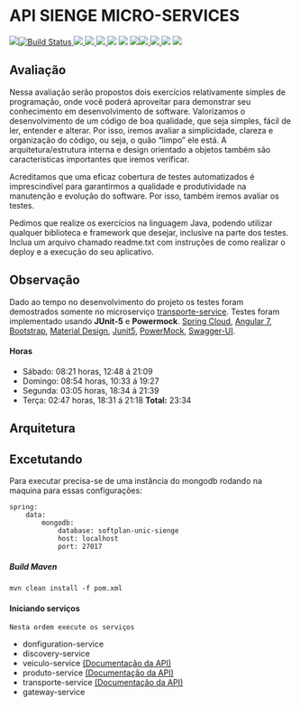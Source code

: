 # API SIENGE MICRO-SERVICES

 [![](https://camo.githubusercontent.com/da2edb525cde1455a622c58c0effc3a90b9a181c/68747470733a2f2f6261646765732e6769747465722e696d2f4a6f696e253230436861742e737667)](https://gitter.im/softplan-unic/Lobby)[![Build Status](https://camo.githubusercontent.com/c64818cc6b1e9fdddbc1ea41a6c8ca17b21b3315/68747470733a2f2f7472617669732d63692e636f6d2f4361666563616e75646f2f736f6674706c616e2d554e49432e7376673f6272616e63683d646576656c6f70)  ](https://travis-ci.com/Cafecanudo/softplan-UNIC)[![](https://camo.githubusercontent.com/96e49b0767bd5a2aff2b3f70d21a2ce54a68f0e1/68747470733a2f2f736f6e6172636c6f75642e696f2f6170692f70726f6a6563745f6261646765732f6d6561737572653f70726f6a6563743d4361666563616e75646f5f736f6674706c616e2d554e4943266d65747269633d62756773)  ](https://sonarcloud.io/dashboard/index/Cafecanudo_softplan-UNIC)[![](https://camo.githubusercontent.com/3e30771bc0d721e477f1e8542e4cfdbad6a4104b/68747470733a2f2f736f6e6172636c6f75642e696f2f6170692f70726f6a6563745f6261646765732f6d6561737572653f70726f6a6563743d4361666563616e75646f5f736f6674706c616e2d554e4943266d65747269633d636f64655f736d656c6c73)  ](https://sonarcloud.io/dashboard/index/Cafecanudo_softplan-UNIC)[![](https://camo.githubusercontent.com/941af07355dbb4db92611002e2a9ee478d10a540/68747470733a2f2f736f6e6172636c6f75642e696f2f6170692f70726f6a6563745f6261646765732f6d6561737572653f70726f6a6563743d4361666563616e75646f5f736f6674706c616e2d554e4943266d65747269633d636f766572616765)  ](https://sonarcloud.io/dashboard/index/Cafecanudo_softplan-UNIC)[![](https://camo.githubusercontent.com/9510db918c2ed5ecd02f5e7ec7e48bda8a0c224d/68747470733a2f2f736f6e6172636c6f75642e696f2f6170692f70726f6a6563745f6261646765732f6d6561737572653f70726f6a6563743d4361666563616e75646f5f736f6674706c616e2d554e4943266d65747269633d6e636c6f63)](https://sonarcloud.io/dashboard/index/Cafecanudo_softplan-UNIC) [![](https://camo.githubusercontent.com/aff6d7b86a4791a1d092db7c9596b16df11284e4/68747470733a2f2f736f6e6172636c6f75642e696f2f6170692f70726f6a6563745f6261646765732f6d6561737572653f70726f6a6563743d4361666563616e75646f5f736f6674706c616e2d554e4943266d65747269633d7371616c655f696e646578)](https://sonarcloud.io/dashboard/index/Cafecanudo_softplan-UNIC) [![](https://camo.githubusercontent.com/7bd9d85afc6a42ead4e5bbcbe541233f847fcb4f/68747470733a2f2f736f6e6172636c6f75642e696f2f6170692f70726f6a6563745f6261646765732f6d6561737572653f70726f6a6563743d4361666563616e75646f5f736f6674706c616e2d554e4943266d65747269633d76756c6e65726162696c6974696573)](https://sonarcloud.io/dashboard/index/Cafecanudo_softplan-UNIC)[![](https://camo.githubusercontent.com/3f89c5814615c18f4a892a4ec7ceb5412b6ddd08/68747470733a2f2f736f6e6172636c6f75642e696f2f6170692f70726f6a6563745f6261646765732f6d6561737572653f70726f6a6563743d4361666563616e75646f5f736f6674706c616e2d554e4943266d65747269633d6475706c6963617465645f6c696e65735f64656e73697479)  ](https://sonarcloud.io/dashboard/index/Cafecanudo_softplan-UNIC)[![](https://camo.githubusercontent.com/604a36b2a54b6f9c575f5c8dfdf041add4d65fd1/68747470733a2f2f736f6e6172636c6f75642e696f2f6170692f70726f6a6563745f6261646765732f6d6561737572653f70726f6a6563743d4361666563616e75646f5f736f6674706c616e2d554e4943266d65747269633d72656c696162696c6974795f726174696e67)  ](https://sonarcloud.io/dashboard/index/Cafecanudo_softplan-UNIC)[![](https://camo.githubusercontent.com/ce0f27ac6ee04c620879d4b3b0f46e7f600c46c7/68747470733a2f2f736f6e6172636c6f75642e696f2f6170692f70726f6a6563745f6261646765732f6d6561737572653f70726f6a6563743d4361666563616e75646f5f736f6674706c616e2d554e4943266d65747269633d73656375726974795f726174696e67)](https://sonarcloud.io/dashboard/index/Cafecanudo_softplan-UNIC) [![](https://camo.githubusercontent.com/58ab2dca619c06e88202dacb79df34629cfc2a98/68747470733a2f2f736f6e6172636c6f75642e696f2f6170692f70726f6a6563745f6261646765732f6d6561737572653f70726f6a6563743d4361666563616e75646f5f736f6674706c616e2d554e4943266d65747269633d7371616c655f726174696e67)](https://sonarcloud.io/dashboard/index/Cafecanudo_softplan-UNIC)

## Avaliação

Nessa avaliação serão propostos dois exercícios relativamente simples de programação, onde você poderá aproveitar para demonstrar seu conhecimento em desenvolvimento de software. Valorizamos o desenvolvimento de um código de boa qualidade, que seja simples, fácil de ler, entender e alterar. Por isso, iremos avaliar a simplicidade, clareza e organização do código, ou seja, o quão “limpo” ele está. A arquitetura/estrutura interna e design orientado a objetos também são características importantes que iremos verificar.  
  
Acreditamos que uma eficaz cobertura de testes automatizados é imprescindível para garantirmos a qualidade e produtividade na manutenção e evolução do software. Por isso, também iremos avaliar os testes.  
  
Pedimos que realize os exercícios na linguagem Java, podendo utilizar qualquer biblioteca e framework que desejar, inclusive na parte dos testes. Inclua um arquivo chamado readme.txt com instruções de como realizar o deploy e a execução do seu aplicativo.
## Observação
Dado ao tempo no desenvolvimento do projeto os testes foram demostrados somente no microserviço [transporte-service](https://github.com/Cafecanudo/softplan-UNIC/tree/master/transporte-service).
Testes foram implementado usando **JUnit-5** e **Powermock**.
[Spring Cloud](https://spring.io/projects/spring-cloud), [Angular 7](https://angular.io/), [Bootstrap](https://getbootstrap.com/), [Material Design](https://material.angular.io/components/table), [Junit5](https://junit.org/junit5/), [PowerMock](http://powermock.github.io/), [Swagger-UI](https://swagger.io/).
#### Horas
 - Sábado: 08:21 horas, 12:48 á 21:09
 - Domingo:  08:54 horas, 10:33 á 19:27
 - Segunda: 03:05 horas, 18:34 á 21:39
 - Terça: 02:47 horas, 18:31 á 21:18
 **Total:** 23:34

## Arquitetura
## Excetutando
Para executar precisa-se de uma instância do mongodb rodando na maquina para essas configurações:
```mongo
spring:
	data:  
	    mongodb:  
	        database: softplan-unic-sienge  
	        host: localhost  
	        port: 27017
```
##### Build Maven
	mvn clean install -f pom.xml 
#### Iniciando serviços
	Nesta ordem execute os serviços
 - donfiguration-service
 - discovery-service
 - veiculo-service [(Documentação da API)](http://localhost:9012/swagger-ui.html)
 - produto-service [(Documentação da API)](http://localhost:9013/swagger-ui.html)
 - transporte-service [(Documentação da API)](http://localhost:9014/swagger-ui.html)
 - gateway-service
